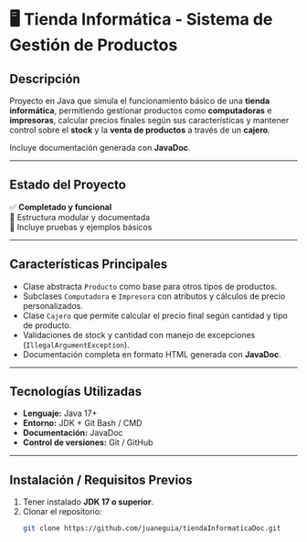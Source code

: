 # 🖥️ Tienda Informática - Sistema de Gestión de Productos

## Descripción
Proyecto en Java que simula el funcionamiento básico de una **tienda informática**, permitiendo gestionar productos como **computadoras** e **impresoras**, calcular precios finales según sus características y mantener control sobre el **stock** y la **venta de productos** a través de un **cajero**.  

Incluye documentación generada con **JavaDoc**.

---

## Estado del Proyecto
✅ **Completado y funcional**  
🧩 Estructura modular y documentada  
📘 Incluye pruebas y ejemplos básicos  

---

## Características Principales
- Clase abstracta `Producto` como base para otros tipos de productos.  
- Subclases `Computadora` e `Impresora` con atributos y cálculos de precio personalizados.  
- Clase `Cajero` que permite calcular el precio final según cantidad y tipo de producto.  
- Validaciones de stock y cantidad con manejo de excepciones (`IllegalArgumentException`).  
- Documentación completa en formato HTML generada con **JavaDoc**.

---

## Tecnologías Utilizadas
- **Lenguaje:** Java 17+  
- **Entorno:** JDK + Git Bash / CMD  
- **Documentación:** JavaDoc  
- **Control de versiones:** Git / GitHub  

---

## Instalación / Requisitos Previos
1. Tener instalado **JDK 17 o superior**.  
2. Clonar el repositorio:
   ```bash
   git clone https://github.com/juaneguia/tiendaInformaticaDoc.git
